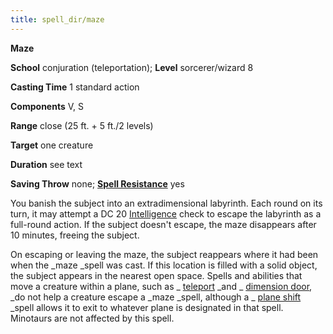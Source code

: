 ```yaml
---
title: spell_dir/maze
---
```

 **Maze**

**School** conjuration (teleportation); **Level** sorcerer/wizard 8

**Casting Time** 1 standard action

**Components** V, S

**Range** close (25 ft. + 5 ft./2 levels)

**Target** one creature

**Duration** see text

**Saving Throw** none; **[Spell Resistance](../glossary#_spell-resistance)** yes

You banish the subject into an extradimensional labyrinth. Each round on its turn, it may attempt a DC 20 [Intelligence](../gettingStarted#_intelligence) check to escape the labyrinth as a full-round action. If the subject doesn't escape, the maze disappears after 10 minutes, freeing the subject.

On escaping or leaving the maze, the subject reappears where it had been when the _maze _spell was cast. If this location is filled with a solid object, the subject appears in the nearest open space. Spells and abilities that move a creature within a plane, such as _ [teleport](teleport#_teleport) _and _ [dimension door](dimensionDoor#_dimension-door), _do not help a creature escape a _maze _spell, although a _ [plane shift](planeShift#_plane-shift) _spell allows it to exit to whatever plane is designated in that spell. Minotaurs are not affected by this spell.


